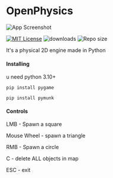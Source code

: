 # OpenPhysics
![App Screenshot](assets/img/screenshot.PNG)

[![MIT License](https://img.shields.io/badge/license-MIT-blue.svg?style=flat)](http://choosealicense.com/licenses/mit/)
![downloads](https://img.shields.io/github/downloads/gooseURL/OpenPhysics/total)
![Repo size](https://img.shields.io/github/repo-size/gooseURL/OpenPhysics)

It's a physical 2D engine made in Python

<h4>Installing</h4>
u need python 3.10+

```pip install pygame```

```pip install pymunk```

<h4>Controls</h4>
LMB - Spawn a square

Mouse Wheel - spawn a triangle

RMB - Spawn a circle

C - delete ALL objects in map

ESC - exit
